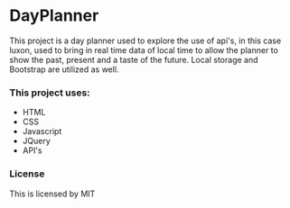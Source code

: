 # DayPlanner

This project is a day planner used to explore the use of api's, in this case luxon, used to bring in real time data of local time to allow the planner to show the past, present and a taste of the future. Local storage and Bootstrap are utilized as well.


### This project uses:

- HTML
- CSS
- Javascript
- JQuery
- API's

### License

This is licensed by MIT

